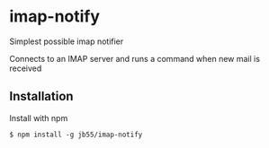 # imap-notify

  Simplest possible imap notifier

  Connects to an IMAP server and runs a command when new mail is received

## Installation

  Install with npm

    $ npm install -g jb55/imap-notify 
